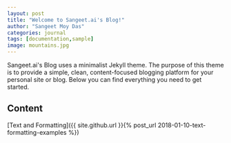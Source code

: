 ```yaml
---
layout: post
title: "Welcome to Sangeet.ai's Blog!"
author: "Sangeet Moy Das"
categories: journal
tags: [documentation,sample]
image: mountains.jpg
---
```


Sangeet.ai's Blog uses a minimalist Jekyll theme. The purpose of this theme is to provide a simple, clean, content-focused blogging platform for your personal site or blog. Below you can find everything you need to get started.

## Content

[Text and Formatting]({{ site.github.url }}{% post_url 2018-01-10-text-formatting-examples %})